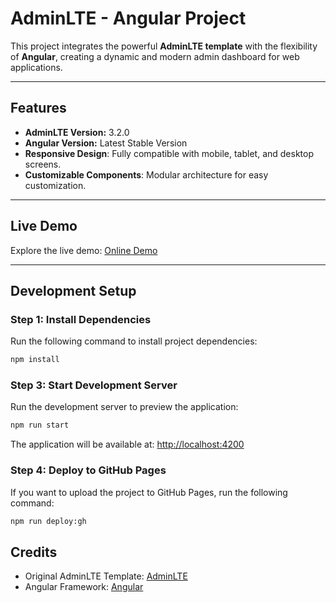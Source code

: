 # AdminLTE - Angular Project

This project integrates the powerful **AdminLTE template** with the flexibility of **Angular**, creating a dynamic and modern admin dashboard for web applications.

---

## Features
- **AdminLTE Version:** 3.2.0
- **Angular Version:** Latest Stable Version
- **Responsive Design**: Fully compatible with mobile, tablet, and desktop screens.
- **Customizable Components**: Modular architecture for easy customization.

---

## Live Demo
Explore the live demo:
[Online Demo](https://devfaisalkhan.github.io/adminlte-angular-dashboard/admin/dashboard)


---

## Development Setup

### Step 1: Install Dependencies
Run the following command to install project dependencies:

```bash
npm install
```



### Step 3: Start Development Server
Run the development server to preview the application:

```bash
npm run start
```

The application will be available at:
[http://localhost:4200](http://localhost:4200)

### Step 4: Deploy to GitHub Pages
If you want to upload the project to GitHub Pages, run the following command:

```bash
npm run deploy:gh
```


## Credits
- Original AdminLTE Template: [AdminLTE](https://adminlte.io/)
- Angular Framework: [Angular](https://angular.io/)
